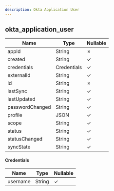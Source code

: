 ```yaml
---
description: Okta Application User
---
```

okta_application_user
---------------------

| **Name**        | **Type**    | **Nullable** |
| --------------- | ----------- | ------------ |
| appId           | String      | &cross;      |
| created         | String      | &check;      |
| credentials     | Credentials | &check;      |
| externalId      | String      | &check;      |
| id              | String      | &cross;      |
| lastSync        | String      | &check;      |
| lastUpdated     | String      | &check;      |
| passwordChanged | String      | &check;      |
| profile         | JSON        | &check;      |
| scope           | String      | &check;      |
| status          | String      | &check;      |
| statusChanged   | String      | &check;      |
| syncState       | String      | &check;      |

#### Credentials
| **Name** | **Type** | **Nullable** |
| -------- | -------- | ------------ |
| username | String   | &check;      |
